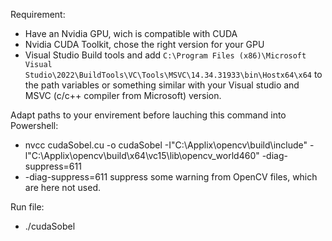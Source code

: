 Requirement:
- Have an Nvidia GPU, wich is compatible with CUDA
- Nvidia CUDA Toolkit, chose the right version for your GPU
- Visual Studio Build tools and add ``C:\Program Files (x86)\Microsoft Visual Studio\2022\BuildTools\VC\Tools\MSVC\14.34.31933\bin\Hostx64\x64`` to the path variables or something similar with your Visual studio and MSVC (c/c++ compiler from Microsoft) version.

Adapt paths to your envirement before lauching this command into Powershell:
- nvcc cudaSobel.cu -o cudaSobel -I"C:\Applix\opencv\build\include\" -l"C:\Applix\opencv\build\x64\vc15\lib\opencv_world460" -diag-suppress=611 
- -diag-suppress=611  suppress some warning from OpenCV files, which are here not used.

Run file:
- ./cudaSobel